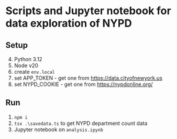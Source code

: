 # Scripts and Jupyter notebook for data exploration of NYPD

## Setup

4. Python 3.12
5. Node v20
6. create `env.local`
7. set APP_TOKEN - get one from https://data.cityofnewyork.us
8. set NYPD_COOKIE - get one from https://nypdonline.org/

## Run

1. `npm i`
1. `tsx .\savedata.ts` to get NYPD department count data
1. Jupyter notebook on `analysis.ipynb`
